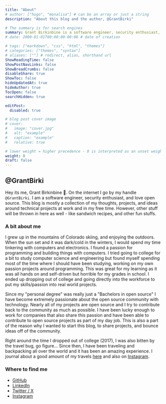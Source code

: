 ```yaml
---
title: "About"
# author: ["hugo", "monalisa"] # can be an array or just a string
description: "About this blog and the author, @GrantBirki"

# The summary is for search engines
summary: Grant Birkinbine is a software engineer, security enthusiast, and loves open source. This blog is a collection of his thoughts and projects.
# date: 2000-01-01T00:00:00-00:00 # date of creation

# tags: ["markdown", "css", "html", "themes"]
# categories: ["themes", "syntax"]
# aliases: [""] # redirect, alias, shorthand url
ShowReadingTime: false
ShowPostNavLinks: false
ShowBreadCrumbs: false
disableShare: true
ShowToc: false
hideUpdatedAt: true
hideAuthor: true
TocOpen: false
searchHidden: true

editPost:
  disabled: true

# blog post cover image
# cover:
#   image: "cover.jpg"
#   alt: "example"
#   caption: "example"
#   relative: true  

# lower weight = higher precedence - 0 is interpreted as an unset weight
weight: 0
draft: false
---
```


## @GrantBirki

Hey its me, Grant Birkinbine 👋. On the internet I go by my handle `@GrantBirki`. I am a software engineer, security enthusiast, and love open source. This blog is mostly a collection of my thoughts, projects, and ideas around technical projects at work and in my free time. However, other stuff will be thrown in here as well - like sandwich recipes, and other fun stuffs.

### A bit about me

I grew up in the mountains of Colorado skiing, and enjoying the outdoors. When the sun set and it was dark/cold in the winters, I would spend my time tinkering with computers and electronics. I found a passion for programming and building things with computers. I tried going to college for a bit to study computer science and engineering but found myself spending most of the time where I should have been studying, working on my own passion projects around programming. This was great for my learning as it was all hands on and self-driven but horrible for my grades in school. I ended up dropping out of college and going directly into the workforce to put my skills/passion into real world projects.

Since my "personal degree" was really just a "Bachelors in open source" I have become extremely passionate about the open source community with technology. Nearly all of my projects are open source and I try to contribute back to the community as much as possible. I have been lucky enough to work for companies that also share this passion and have been able to contribute to open source projects as part of my day job. This is also a part of the reason why I wanted to start this blog, to share projects, and bounce ideas off of the community.

Right around the time I dropped out of college (2017), I was also bitten by the travel bug, go figure... Since then, I have been traveling and backpacking all over the world and it has been an amazing experience. I journal about a good amount of my travels [here](https://journal.birki.io/) and also on [Instagram](https://www.instagram.com/grantbirki/).

### Where to find me

- [GitHub](https://github.com/GrantBirki)
- [LinkedIn](https://www.linkedin.com/in/grantbirkinbine/)
- [Twitter / X](https://twitter.com/GrantBirki)
- [Instagram](https://www.instagram.com/grantbirki/)
